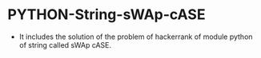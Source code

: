 # PYTHON-String-sWAp-cASE
- It includes the solution of the problem of hackerrank of module python of string called sWAp cASE.
